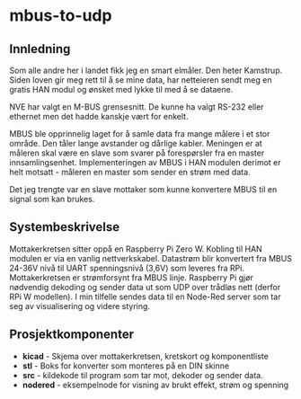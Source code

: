 # mbus-to-udp

## Innledning

Som alle andre her i landet fikk jeg en smart elmåler. Den heter Kamstrup. Siden loven gir meg rett til å se mine data, har netteieren sendt meg en gratis HAN modul og ønsket med lykke til med å se dataene.

NVE har valgt en M-BUS grensesnitt. De kunne ha valgt RS-232 eller ethernet men det hadde kanskje vært for enkelt.

MBUS ble opprinnelig laget for å samle data fra mange målere i et stor område. Den tåler lange avstander og dårlige kabler. Meningen er at måleren skal være en slave som svarer på forespørsler fra en master innsamlingsenhet. Implementeringen av MBUS i HAN modulen derimot er helt motsatt  - måleren en master som sender en strøm med data. 

Det jeg trengte var en slave mottaker som kunne konvertere MBUS til en signal som kan brukes.

## Systembeskrivelse

Mottakerkretsen sitter oppå en Raspberry Pi Zero W. Kobling til HAN modulen er via en vanlig nettverkskabel. Datastrøm blir konvertert fra MBUS 24-36V nivå til UART spenningsnivå (3,6V) som leveres fra RPi. Mottakerkretsen er strømforsynt fra MBUS linje. Raspberry Pi gjør nødvendig dekoding og sender data ut som UDP over trådløs nett (derfor RPi W modellen). I min tilfelle sendes data til en Node-Red server som tar seg av visualisering og videre styring.

## Prosjektkomponenter

* **kicad** - Skjema over mottakerkretsen, kretskort og komponentliste
* **stl** - Boks for konverter som monteres på en DIN skinne
* **src** - kildekode til program som tar mot, dekoder og sender data.
* **nodered** - eksempelnode for visning av brukt effekt, strøm og spenning




 
   
